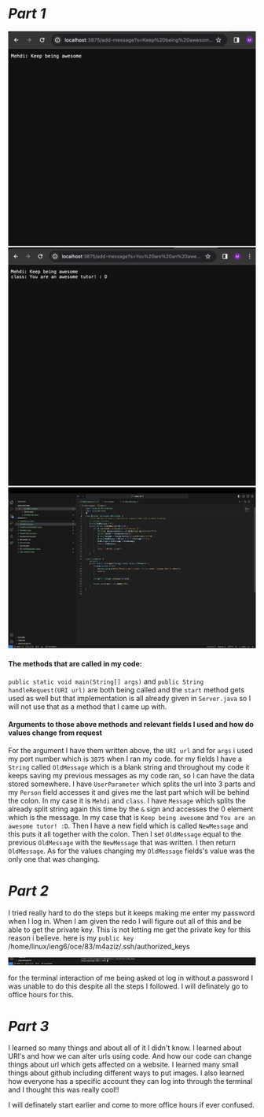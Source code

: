 # _Part 1_
 ![image](oneline)   ![image](twolines)  ![image](Labreport2code)
#### The methods that are called in my code:
`public static void main(String[] args)` and `public String handleRequest(URI url)` are both being called and the `start` method gets used as well but that implementation is all already given in `Server.java` so I will not use that as a method that I came up with.
#### Arguments to those above methods and relevant fields I used and how do values change from request
For the argument I have them written above, the `URI url` and for `args` i used my port number which is `3875` when I ran my code. for my fields I have a `String` called `OldMessage` which is a blank string and throughout my code it keeps saving my previous messages as my code ran, so I can have the data stored somewhere. I have  `UserParameter` which splits the url into 3 parts and my `Person` field accesses it and gives me the last part which will be behind the colon. In my case it is `Mehdi` and `class`. I have `Message` which splits the already split string again this time by the `&` sign and accesses the 0 element which is the message. In my case that is `Keep being awesome` and `You are an awesome tutor! :D`. Then I have a new field which is called `NewMessage` and this puts it all together with the colon. Then I set `OldMessage` equal to the previous `OldMessage` with the `NewMessage` that was written. I then return `OldMessage`. As for the values changing my `OldMessage` fields's value was the only one that was changing.
# _Part 2_
I tried really hard to do the steps but it keeps making me enter my password when I log in. When I am given the redo I will figure out all of this and be able to get the private key. This is not letting me get the private key for this reason i believe.
here is my `public key`
/home/linux/ieng6/oce/83/m4aziz/.ssh/authorized_keys 

![image](publickey)

for the terminal interaction of me being asked ot log in without a password I was unable to do this despite all the steps I followed. I will definately go to office hours for this.

# _Part 3_ 
I learned so many things and about all of it I didn't know. I learned about URl's and how we can alter urls using code. And how our code can change things about url which gets affected on a website. I learned many small things about github including different ways to put images. I also learned how everyone has a specific account they can log into through the terminal and I thought this was really cool!!

I will definately start earlier and come to more office hours if ever confused.

